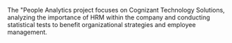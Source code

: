 The "People Analytics project focuses on Cognizant Technology Solutions, analyzing the importance of HRM within the company and conducting statistical tests to benefit organizational strategies and employee management.
